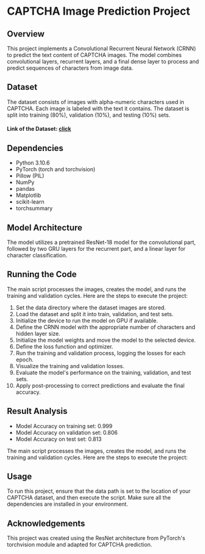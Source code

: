 # CAPTCHA Image Prediction Project

## Overview
This project implements a Convolutional Recurrent Neural Network (CRNN) to predict the text content of CAPTCHA images. The model combines convolutional layers, recurrent layers, and a final dense layer to process and predict sequences of characters from image data.

## Dataset
The dataset consists of images with alpha-numeric characters used in CAPTCHA. Each image is labeled with the text it contains. The dataset is split into training (80%), validation (10%), and testing (10%) sets.

#### Link of the Dataset: [click](https://www.kaggle.com/datasets/fournierp/captcha-version-2-images?rvi=1)

## Dependencies
- Python 3.10.6
- PyTorch (torch and torchvision)
- Pillow (PIL)
- NumPy
- pandas
- Matplotlib
- scikit-learn
- torchsummary

## Model Architecture
The model utilizes a pretrained ResNet-18 model for the convolutional part, followed by two GRU layers for the recurrent part, and a linear layer for character classification.

## Running the Code
The main script processes the images, creates the model, and runs the training and validation cycles. Here are the steps to execute the project:

1. Set the data directory where the dataset images are stored.
2. Load the dataset and split it into train, validation, and test sets.
3. Initialize the device to run the model on GPU if available.
4. Define the CRNN model with the appropriate number of characters and hidden layer size.
5. Initialize the model weights and move the model to the selected device.
6. Define the loss function and optimizer.
7. Run the training and validation process, logging the losses for each epoch.
8. Visualize the training and validation losses.
9. Evaluate the model's performance on the training, validation, and test sets.
10. Apply post-processing to correct predictions and evaluate the final accuracy.

## Result Analysis

- Model Accuracy on training set:  0.999
- Model Accuracy on validation set:  0.806
- Model Accuracy on test set:  0.813


The main script processes the images, creates the model, and runs the training and validation cycles. Here are the steps to execute the project:
## Usage
To run this project, ensure that the data path is set to the location of your CAPTCHA dataset, and then execute the script. Make sure all the dependencies are installed in your environment.

## Acknowledgements
This project was created using the ResNet architecture from PyTorch's torchvision module and adapted for CAPTCHA prediction.
